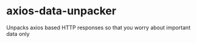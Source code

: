 # axios-data-unpacker
Unpacks axios based HTTP responses so that you worry about important data only
